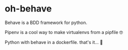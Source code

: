 # oh-behave

Behave is a BDD framework for python.

Pipenv is a cool way to make virtualenvs from a pipfile 🤓

Python with behave in a dockerfile. that's it... 💅


